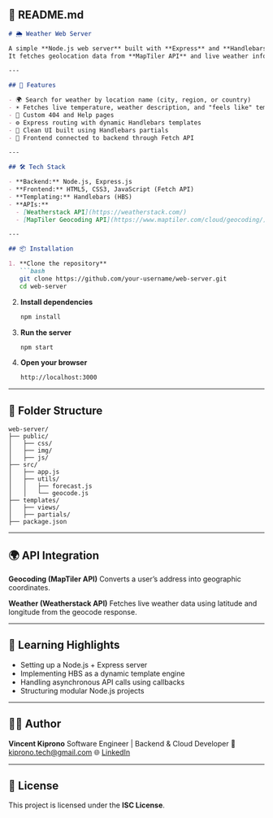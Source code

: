 ## 📘 **README.md**

````markdown
# 🌦️ Weather Web Server

A simple **Node.js web server** built with **Express** and **Handlebars (HBS)** that provides **real-time weather forecasts** for any location around the world.  
It fetches geolocation data from **MapTiler API** and live weather information from **Weatherstack API**.

---

## 🚀 Features

- 🌍 Search for weather by location name (city, region, or country)
- ☀️ Fetches live temperature, weather description, and "feels like" temperature
- 🧭 Custom 404 and Help pages
- ⚙️ Express routing with dynamic Handlebars templates
- 🎨 Clean UI built using Handlebars partials
- 💬 Frontend connected to backend through Fetch API

---

## 🛠️ Tech Stack

- **Backend:** Node.js, Express.js  
- **Frontend:** HTML5, CSS3, JavaScript (Fetch API)  
- **Templating:** Handlebars (HBS)  
- **APIs:** 
  - [Weatherstack API](https://weatherstack.com/)
  - [MapTiler Geocoding API](https://www.maptiler.com/cloud/geocoding/)

---

## 📦 Installation

1. **Clone the repository**
   ```bash
   git clone https://github.com/your-username/web-server.git
   cd web-server
````

2. **Install dependencies**

   ```bash
   npm install
   ```

3. **Run the server**

   ```bash
   npm start
   ```

4. **Open your browser**

   ```bash
   http://localhost:3000
   ```

---

## 🧩 Folder Structure

```
web-server/
├── public/
│   ├── css/
│   ├── img/
│   ├── js/
├── src/
│   ├── app.js
│   ├── utils/
│   │   ├── forecast.js
│   │   └── geocode.js
├── templates/
│   ├── views/
│   ├── partials/
├── package.json
```

---

## 🌍 API Integration

**Geocoding (MapTiler API)**
Converts a user’s address into geographic coordinates.

**Weather (Weatherstack API)**
Fetches live weather data using latitude and longitude from the geocode response.

---

## 🧠 Learning Highlights

* Setting up a Node.js + Express server
* Implementing HBS as a dynamic template engine
* Handling asynchronous API calls using callbacks
* Structuring modular Node.js projects

---

## 👨‍💻 Author

**Vincent Kiprono**
Software Engineer | Backend & Cloud Developer
📧 [kiprono.tech@gmail.com](mailto:kiprono.tech@gmail.com)
🌐 [LinkedIn](https://www.linkedin.com/in/vincentkiprono)

---

## 📝 License

This project is licensed under the **ISC License**.

```
